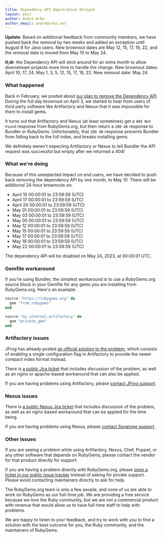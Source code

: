 ```yaml
---
title: Dependency API Deprecation Delayed
layout: post
author: André Arko
author_email: andre@arko.net
---
```


**Update**: Based on additional feedback from community members, we have pushed back the removal by two weeks and added an exception until August 8 for Java users. New brownout dates are May 12, 15, 17, 19, 22, and the removal date is moved from May 10 to May 24.

**tl;dr**: the Dependency API will stick around for an extra month to allow downstream projects more time to handle the change. New brownout dates: April 10, 17, 24, May 1, 3, 5, 12, 15, 17, 19, 22. New removal date: May 24.

### What happened

Back in February, we posted about [our plan to remove the Dependency API](https://blog.rubygems.org/2023/02/22/dependency-api-deprecation.html). During the full day brownout on April 3, we started to hear from users of third party software like Artifactory and Nexus that it was impossible for them to install gems.

It turns out that Artifactory and Nexus (at least sometimes) get a `404 Not Found` response from RubyGems.org, but then return a `200 OK` response to Bundler or RubyGems. Unfortunately, that `200 OK` response prevents Bundler from falling back to the full index, and breaks installing gems.

We definitely weren't expecting Artifactory or Nexus to tell Bundler the API request was successful but empty after we returned a 404!

### What we're doing

Because of this unexpected impact on end users, we have decided to push back removing the dependency API by one month, to May 10. There will be additional 24-hour brownouts on:

- April 10 00:00:01 to 23:59:59 (UTC)
- April 17 00:00:01 to 23:59:59 (UTC)
- April 24 00:00:01 to 23:59:59 (UTC)
- May 01 00:00:01 to 23:59:59 (UTC)
- May 03 00:00:01 to 23:59:59 (UTC)
- May 05 00:00:01 to 23:59:59 (UTC)
- May 12 00:00:01 to 23:59:59 (UTC)
- May 15 00:00:01 to 23:59:59 (UTC)
- May 17 00:00:01 to 23:59:59 (UTC)
- May 19 00:00:01 to 23:59:59 (UTC)
- May 22 00:00:01 to 23:59:59 (UTC)

The dependency API will be disabled on May 24, 2023, at 00:00:01 UTC.

### Gemfile workaround

If you're using Bundler, the simplest workaround is to use a RubyGems.org source block in your Gemfile for any gems you are installing from RubyGems.org. Here's an example:

```ruby
source "https://rubygems.org" do
  gem "from_rubygems"
end

source "my.internal.artifactory" do
  gem "private_gem"
end
```

### Artifactory issues

JFrog has already posted [an official solution to the problem](https://jfrog.com/help/r/artifactory-rubygems-org-dependency-api-deprecation), which consists of enabling a single configuration flag in Artifactory to provide the newer compact index format instead.

There is [a public Jira ticket](https://jfrog.atlassian.net/browse/RTFACT-29525) that includes discussion of the problem, as well as an nginx or apache-based workaround that can also be applied.

If you are having problems using Artifactory, please [contact JFrog support](https://jfrog.com/support/).

### Nexus issues

There is [a public Nexus Jira ticket](https://issues.sonatype.org/browse/NEXUS-38452) that includes discussion of the problem, as well as an nginx based workaround that can be applied for the time being.

If you are having problems using Nexus, please [contact Sonatype support](https://support.sonatype.com/).

### Other issues

If you are seeing a problem while using Artifactory, Nexus, Chef, Puppet, or any other software that depends on RubyGems, please contact the vendor for that product directly for support.

If you are having a problem directly with RubyGems.org, please [open a ticket in our public issue tracker](https://github.com/rubygems/rubygems.org/issues) instead of asking for private support. Please avoid contacting maintainers directly to ask for help.

The RubyGems.org team is only a few people, and none of us are able to work on RubyGems as our full-time job. We are providing a free service because we love the Ruby community, but we are not a commercial product with revenue that would allow us to have full-time staff to help with problems.

We are happy to listen to your feedback, and try to work with you to find a solution with the best outcome for you, the Ruby community, and the maintainers of RubyGems.

